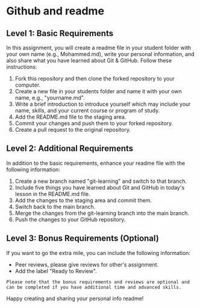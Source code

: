 # Github and readme

## Level 1: Basic Requirements

In this assignment, you will create a readme file in your student folder with your own name (e.g., Mohammed.md), write your personal information, and also share what you have learned about Git & GitHub. Follow these instructions:

1. Fork this repository and then clone the forked repository to your computer.
2. Create a new file in your students folder and name it with your own name, e.g., "yourname.md".
3. Write a brief introduction to introduce yourself which may include your name, skills, and your current course or program of study.
4. Add the README.md file to the staging area.
5. Commit your changes and push them to your forked repository.
6. Create a pull request to the original repository.

## Level 2: Additional Requirements

In addition to the basic requirements, enhance your readme file with the following information:

1. Create a new branch named "git-learning" and switch to that branch.
2. Include five things you have learned about Git and GitHub in today's lesson in the README.md file.
3. Add the changes to the staging area and commit them.
4. Switch back to the main branch.
5. Merge the changes from the git-learning branch into the main branch.
6. Push the changes to your GitHub repository.

## Level 3: Bonus Requirements (Optional)

If you want to go the extra mile, you can include the following information:

- Peer reviews, please give reviews for other's assignment. 
- Add the label "Ready to Review".

`Please note that the bonus requirements and reviews are optional and can be completed if you have additional time and advanced skills.`

Happy creating and sharing your personal info readme!

